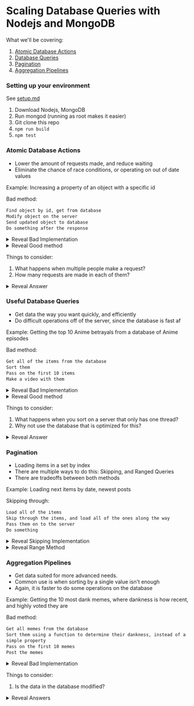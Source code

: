# Scaling Database Queries with Nodejs and MongoDB

What we'll be covering:

1. [Atomic Database Actions](#atomic-database-actions)
2. [Database Queries](#useful-database-queries)
3. [Pagination](#pagination)
4. [Aggregation Pipelines](#aggregation-pipelines)

### Setting up your environment
See [setup.md](https://github.com/Branch-Bunch/Scalability-Workshop/blob/master/setup.md)

1. Download Nodejs, MongoDB
2. Run mongod (running as root makes it easier)
3. Git clone this repo
4. ```npm run build```
5. ```npm test```


### Atomic Database Actions

- Lower the amount of requests made, and reduce waiting
- Eliminate the chance of race conditions, or operating on out of date values

Example: Increasing a property of an object with a specific id

Bad method:
```
Find object by id, get from database
Modify object on the server
Send updated object to database
Do something after the response
```
<details><summary>Reveal Bad Implementation</summary>
```js
Sortable.findById(id)
  .then((object) => {
    object.property += 5
    return object.save()
  })
  .then(doSomething)
```
</details>

<details><summary>Reveal Good method</summary>
```
Tell the database to increment a certain property of object #id, and respond with the updated object
Do something after the response
```

```js
Sortable.findByIdAndUpdate(
  id,
  { $inc: { property: 5 } },
  {
    new: true,
  })
  .then(doSomething)
```
</details>

Things to consider:

1. What happens when multiple people make a request?
2. How many requests are made in each of them?

<details><summary>Reveal Answer</summary>

1. Atomic actions ensure that the proper data is being modified the proper amount
2. Finding, modifying, then saving is 2, while finding and updating on the database is just 1

![Having two networking requests race can cause a race condition](/img/race-condition.png)

</details>

### Useful Database Queries

- Get data the way you want quickly, and efficiently
- Do difficult operations off of the server, since the database is fast af

Example: Getting the top 10 Anime betrayals from a database of Anime episodes

Bad method:

```
Get all of the items from the database
Sort them
Pass on the first 10 items
Make a video with them
```
<details><summary>Reveal Bad Implementation</summary>

```js
function comparison(first, second) {
  // compare the anime episodes
  // return 1 or -1 to get sort to order them
}

AnimeEpisodes.find({})
  .then(animeArray => animeArray.sort(comparison).slice(0, 10)))
  .then(makeVideo)
```
</details>

<details><summary>Reveal Good method</summary>
```
Tell the database to give you the first 10 elements of the sorted array
Do something with the sorted data
```

```js
AnimeEpisodes.find({})
  .sort({ betrayal: -1 })
  .limit(10)
  .then(makeVideo)
```
</details>

Things to consider:

1. What happens when you sort on a server that only has one thread?
2. Why not use the database that is optimized for this?

<details><summary>Reveal Answer</summary>

1. Sorting blocks the entire process, and makes things slow
2. Might as well use the database as it does it in a faster method.

</details>

### Pagination

- Loading items in a set by index
- There are multiple ways to do this: Skipping, and Ranged Queries
- There are tradeoffs between both methods

Example: Loading next items by date, newest posts

Skipping through:

```
Load all of the items
Skip through the items, and load all of the ones along the way
Pass them on to the server
Do something
```

<details><summary>Reveal Skipping Implementation</summary>

```js
  Sortable.find({})
    .skip(10)
    .limit(10)
    .then(doSomething)
```

</details>

<details><summary>Reveal Range Method</summary>

```
Load only the items that match the range
Pass them on to the server
Do Something
```

```
  Sortable.find({ createdAt:
    { $lte: 'theLastDateShown' }
    })
    .limit(10)
    .then(doSomething)
```

</details>

### Aggregation Pipelines

- Get data suited for more advanced needs.
- Common use is when sorting by a single value isn't enough
- Again, it is faster to do some operations on the database

Example: Getting the 10 most dank memes, where dankness is how recent, and highly voted they are

Bad method:

```
Get all memes from the database
Sort them using a function to determine their dankness, instead of a simple property
Pass on the first 10 memes
Post the memes
```

<details><summary>Reveal Bad Implementation</summary>
```js
function getDankness(meme) {
  // divides score by how old it is
  return (meme.score / meme.dateField.getTime())
}

function comparison(first, second) {
  // use getDankness to return 1 or -1 for sort to order the memes
}

Memes.find({})
  .then(memesList => sort(array, getObjectValue).slice(0, 10))
  .then(postMemes)
```
</details>

<details><summary>Reveal Good Method</summary>
```
Add a temporary field to each of the memes named dankness, and calculate it
Sort all of the memes by dankness, on the database still
Respond to the server with the 10 dankest memes
Post the memes
```

```js
Memes.aggregate([
  {
    $project: {
      score: '$score',
      value: '$value',
      dankness: {
        $divide: [ '$score', '$value' ]
      }
    }
  },
  { 
    $sort: { dankness: -1} 
  },
])
  .limit(10)
  .then(postMemes)
```
</details>

Things to consider:

1. Is the data in the database modified?

<details><summary>Reveal Answers</summary>

1. The fields you add are temporary, so it is a good solution

Again, sorting on the database is a good solution in this example
</details>
